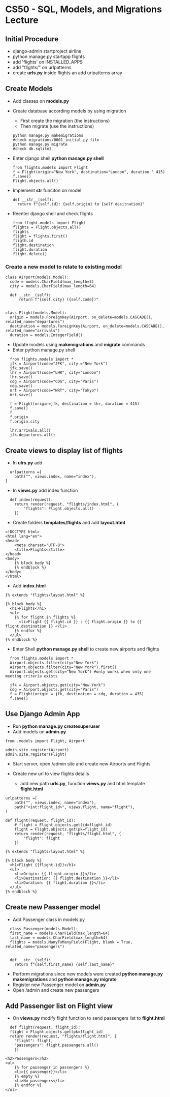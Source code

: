 # CS50 - SQL, Models, and Migrations Lecture

## Initial Procedure
* django-admin startproject airline
* python manage.py startapp flights
* add 'flights' on INSTALLED_APPS
* add "flights/" on urlpatterns
* create **urls.py** inside flights an add urlpatterns array

## Create Models
* Add classes on **models.py**
* Create database according models by using migration
  * First create the migration (the instructions)
  * Then migrate (use the instructions)
  ```
  python manage.py makemigrations
  #check migrations/0001_initial.py file
  python manage.py migrate
  #check db.sqlite3
  ```
* Enter django shell **python manage.py shell** 
  ```
  from flights.models import Flight
  f = Flight(origin="New York", destination="London", duration ' 415)
  f.save()
  Flight.objects.all()
  ```
  
* Implement __str__ funciton on model
  ```
  def __str__(self):
    return f"{self.id}: {self.origin} to {self.desitnation}"
  ```
  
* Reenter django shell and check flights
  ```
  from flight.models import Flight
  flights = Flight.objects.all()
  flights
  flight = flights.first()
  fligth.id
  flight.destination
  flight.duration
  flight.delete()
  
  ```
  
### Create a new model to relate to existing model
  ```
  class Airport(models.Model):
    code = models.CharField(max_length=3)
    city = models.CharField(max_length=64)

    def __str__(self):
        return f"{self.city} ({self.code})"


class Flight(models.Model):
    origin = models.ForeignKey(Airport, on_delete=models.CASCADE(), related_name="departures")
    destination = models.ForeignKey(Airport, on_delete=models.CASCADE(), related_name="arrivals")
    duration = models.IntegerField()
  ```
* Update models using **makemigrations** and **migrate** commands
* Enter python manage.py shell
```
  from flights.models import *
  jfk = Airport(code="JFK", city ="New York")
  jfk.save()
  lhr = Airport(code="LHR", city="London")
  lhr.save()
  cdg = Airport(code="CDG", city="Paris")
  cdg.save()
  nrt = Airport(code="NRT", city="Tokyo")
  nrt.save()
  
  f = Flight(origin=jfk, destination = lhr, duration = 415)
  f.save()
  f
  f.origin
  f.origin.city
  
  lhr.arrivals.all()
  jfk.departures.all()
```

## Create views to display list of flights
* In **ulrs.py** add
```
  urlpatterns =[
    path("", views.index, name="index"),
]
```
* In **views.py** add index function 
```
  def index(request):
    return render(request, "flights/index.html", {
        "flights": Flight.objects.all()
    })
```
* Create folders **templates/flights** and add **layout.html**
```
<!DOCTYPE html>
<html lang="en">
<head>
    <meta charset="UTF-8">
    <title>Flights</title>
</head>
<body>
    {% block body %}
    {% endblock %}
</body>
</html>
```
* Add **index.html**
```
{% extends "flights/layout.html" %}

{% block body %}
  <h1>Flights</h1>
  <ul>
    {% for flight in flights %}
      <li>Flight {{ flight.id }} : {{ flight.origin }} to {{ flight.destination }} </li>
    {% endfor %}
  </ul>
{% endblock %}
```

* Enter Shell **python manage.py shell** to create new airports and flights
```
  from flights.models import *
  Airport.objects.filter(city="New York")
  Airport.objects.filter(city="New York").first()
  Airport.objects.get(city="New York") #only works when only one meeting criteria exists 
  
  jfk = Airport.objects.get(city="New York")
  cdg = Airport.objects.get(city="Paris")
  f = Flight(origin = jfk, destination = cdg, duration = 435)
  f.save() 
```
## Use Django Admin App
* Run **python manage.py createsuperuser**
* Add models on **admin.py**
```
from .models import Flight, Airport

admin.site.register(Airport)
admin.site.register(Flight)
```

* Start server, open /admin site and create new Airports and Flights

* Create new url to view flights details
  * add new path **urls.py**, function **views.py** and html template **flight.html**

```
urlpatterns =[
    path("", views.index, name="index"),
    path("<int:flight_id>", views.flight, name="flight"),
]
```

```
def flight(request, flight_id):
    # flight = Flight.objects.get(id=flight_id)
    flight = Flight.objects.get(pk=flight_id)
    return render(request, "flights/flight.html", {
        "flight": flight
    })
```

```
{% extends "flights/layout.html" %}

{% block body %}
  <h1>Flight {{flight.id}}</h1>
  <ul>
    <li>Origin: {{ flight.origin }}</li>
    <li>Destination: {{ flight.destination }}</li>
    <li>Duration: {{ flight.duration }}</li>
  </ul>
{% endblock %}
```

## Create new Passenger model
* Add Passenger class in models.py
```
  class Passenger(models.Model):
  first_name = models.CharField(max_length=64)
  last_name = models.CharField(max_length=64)
  flights = models.ManyToManyField(Flight, blank = True, related_name="passengers")


  def __str__(self):
    return f"{self.first_name} {self.last_name}"
```

* Perform migrations since new models were created **python manage.py makemigrations** and **python manage.py migrate**
* Register new Passenger model on **admin.py**
* Open /admin and create new passengers

## Add Passenger list on Flight view
* On **views.py** modify flight function to send passengers list to **flight.html**
```
  def flight(request, flight_id):
  flight = Flight.objects.get(pk=flight_id)
  return render(request, "flights/flight.html", {
    "flight": flight,
    "passengers": flight.passengers.all()
    })
```

```
<h2>Passengers</h2>
<ul>
    {% for passenger in passengers %}
    <li>{{ passenger}}</li>
    {% empty %}
    <li>No passengers</li>
    {% endfor %}
</ul>

```



